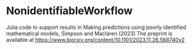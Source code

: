 # NonidentifiableWorkflow
Julia code to support results in Making predictions using poorly identified mathematical models, Simpson and Maclaren (2023)
The preprint is available at https://www.biorxiv.org/content/10.1101/2023.11.26.568740v2
